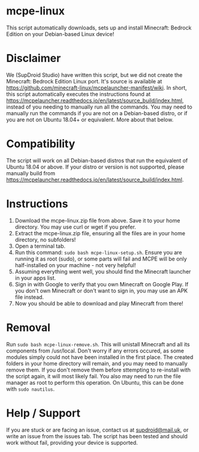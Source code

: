 # mcpe-linux
This script automatically downloads, sets up and install Minecraft: Bedrock Edition on your Debian-based Linux device!
# Disclaimer
We (SupDroid Studio) have written this script, but we did not create the Minecraft: Bedrock Edition Linux port. It's source is available at https://github.com/minecraft-linux/mcpelauncher-manifest/wiki. In short, this script automatically executes the instructions found at https://mcpelauncher.readthedocs.io/en/latest/source_build/index.html, instead of you needing to manually run all the commands. You may need to manually run the commands if you are not on a Debian-based distro, or if you are not on Ubuntu 18.04+ or equivalent. More about that below.
# Compatibility
The script will work on all Debian-based distros that run the equivalent of Ubuntu 18.04 or above. If your distro or version is not supported, please manually build from https://mcpelauncher.readthedocs.io/en/latest/source_build/index.html.
# Instructions
1. Download the mcpe-linux.zip file from above. Save it to your home directory. You may use curl or wget if you prefer.
2. Extract the mcpe-linux.zip file, ensuring all the files are in your home directory, no subfolders!
3. Open a terminal tab.
4. Run this command: `sudo bash mcpe-linux-setup.sh`. Ensure you are running it as root (sudo), or some parts will fail and MCPE will be only half-installed on your machine - not very helpful!
5. Assuming everything went well, you should find the Minecraft launcher in your apps list.
6. Sign in with Google to verify that you own Minecraft on Google Play. If you don't own Minecraft or don't want to sign in, you may use an APK file instead.
7. Now you should be able to download and play Minecraft from there!
# Removal
Run `sudo bash mcpe-linux-remove.sh`. This will unistall Minecraft and all its components from /usr/local. Don't worry if any errors occured, as some modules simply could not have been installed in the first place. The created folders in your home directory will remain, and you may need to manually remove them. If you don't remove them before sttempting to re-install with the script again, it will most likely fail. You also may need to run the file manager as root to perform this operation. On Ubuntu, this can be done with `sudo nautilus`.
# Help / Support
If you are stuck or are facing an issue, contact us at supdroid@mail.uk, or write an issue from the issues tab. The script has been tested and should work without fail, providing your device is supported.
